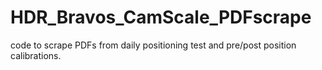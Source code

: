 # HDR_Bravos_CamScale_PDFscrape
code to scrape PDFs from daily positioning test and pre/post position calibrations. 
